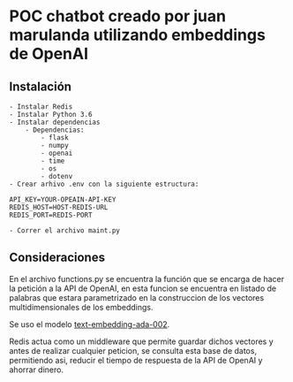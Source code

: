 # POC chatbot creado por juan marulanda utilizando embeddings de OpenAI

## Instalación
    - Instalar Redis
    - Instalar Python 3.6
    - Instalar dependencias
        - Dependencias:
            - flask
            - numpy
            - openai
            - time
            - os
            - dotenv
    - Crear arhivo .env con la siguiente estructura:
```
API_KEY=YOUR-OPEAIN-API-KEY
REDIS_HOST=HOST-REDIS-URL
REDIS_PORT=REDIS-PORT
```
    - Correr el archivo maint.py

## Consideraciones
En el archivo functions.py se encuentra la función que se encarga de hacer la petición a la API de OpenAI, 
en esta funcion se encuentra en listado de palabras que estara parametrizado en la construccion de los vectores
multidimensionales de los embeddings.

Se uso el modelo [text-embedding-ada-002](https://platform.openai.com/docs/guides/embeddings/what-are-embeddings).

Redis actua como un middleware que permite guardar dichos vectores y antes de realizar cualquier peticion, se
consulta esta base de datos, permitiendo asi, reducir el tiempo de respuesta de la API de OpenAI y ahorrar dinero.
